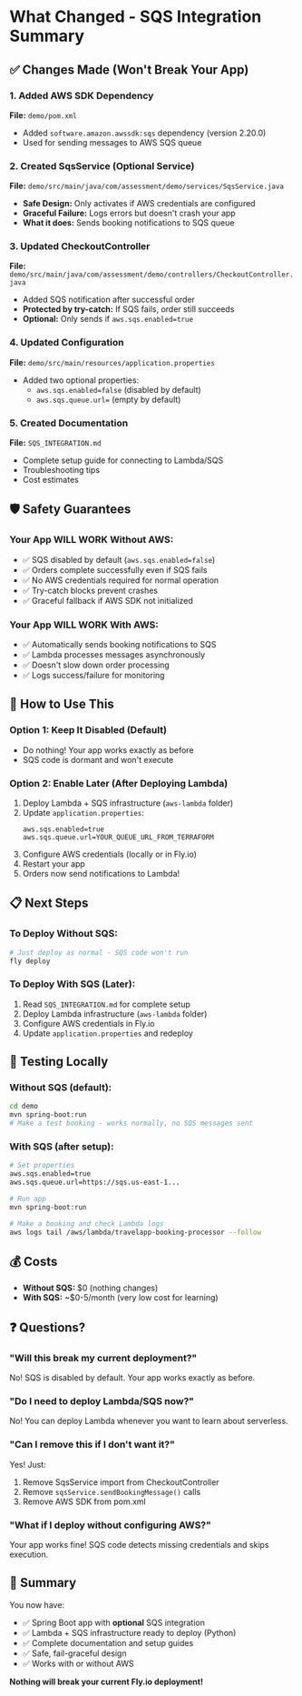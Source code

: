 # What Changed - SQS Integration Summary

## ✅ Changes Made (Won't Break Your App)

### 1. Added AWS SDK Dependency
**File:** `demo/pom.xml`
- Added `software.amazon.awssdk:sqs` dependency (version 2.20.0)
- Used for sending messages to AWS SQS queue

### 2. Created SqsService (Optional Service)
**File:** `demo/src/main/java/com/assessment/demo/services/SqsService.java`
- **Safe Design:** Only activates if AWS credentials are configured
- **Graceful Failure:** Logs errors but doesn't crash your app
- **What it does:** Sends booking notifications to SQS queue

### 3. Updated CheckoutController
**File:** `demo/src/main/java/com/assessment/demo/controllers/CheckoutController.java`
- Added SQS notification after successful order
- **Protected by try-catch:** If SQS fails, order still succeeds
- **Optional:** Only sends if `aws.sqs.enabled=true`

### 4. Updated Configuration
**File:** `demo/src/main/resources/application.properties`
- Added two optional properties:
  - `aws.sqs.enabled=false` (disabled by default)
  - `aws.sqs.queue.url=` (empty by default)

### 5. Created Documentation
**File:** `SQS_INTEGRATION.md`
- Complete setup guide for connecting to Lambda/SQS
- Troubleshooting tips
- Cost estimates

## 🛡️ Safety Guarantees

### Your App WILL WORK Without AWS:
- ✅ SQS disabled by default (`aws.sqs.enabled=false`)
- ✅ Orders complete successfully even if SQS fails
- ✅ No AWS credentials required for normal operation
- ✅ Try-catch blocks prevent crashes
- ✅ Graceful fallback if AWS SDK not initialized

### Your App WILL WORK With AWS:
- ✅ Automatically sends booking notifications to SQS
- ✅ Lambda processes messages asynchronously
- ✅ Doesn't slow down order processing
- ✅ Logs success/failure for monitoring

## 🚀 How to Use This

### Option 1: Keep It Disabled (Default)
- Do nothing! Your app works exactly as before
- SQS code is dormant and won't execute

### Option 2: Enable Later (After Deploying Lambda)
1. Deploy Lambda + SQS infrastructure (`aws-lambda` folder)
2. Update `application.properties`:
   ```properties
   aws.sqs.enabled=true
   aws.sqs.queue.url=YOUR_QUEUE_URL_FROM_TERRAFORM
   ```
3. Configure AWS credentials (locally or in Fly.io)
4. Restart your app
5. Orders now send notifications to Lambda!

## 📋 Next Steps

### To Deploy Without SQS:
```bash
# Just deploy as normal - SQS code won't run
fly deploy
```

### To Deploy With SQS (Later):
1. Read `SQS_INTEGRATION.md` for complete setup
2. Deploy Lambda infrastructure (`aws-lambda` folder)
3. Configure AWS credentials in Fly.io
4. Update `application.properties` and redeploy

## 🧪 Testing Locally

### Without SQS (default):
```bash
cd demo
mvn spring-boot:run
# Make a test booking - works normally, no SQS messages sent
```

### With SQS (after setup):
```bash
# Set properties
aws.sqs.enabled=true
aws.sqs.queue.url=https://sqs.us-east-1...

# Run app
mvn spring-boot:run

# Make a booking and check Lambda logs
aws logs tail /aws/lambda/travelapp-booking-processor --follow
```

## 💰 Costs

- **Without SQS:** $0 (nothing changes)
- **With SQS:** ~$0-5/month (very low cost for learning)

## ❓ Questions?

### "Will this break my current deployment?"
No! SQS is disabled by default. Your app works exactly as before.

### "Do I need to deploy Lambda/SQS now?"
No! You can deploy Lambda whenever you want to learn about serverless.

### "Can I remove this if I don't want it?"
Yes! Just:
1. Remove SqsService import from CheckoutController
2. Remove `sqsService.sendBookingMessage()` calls
3. Remove AWS SDK from pom.xml

### "What if I deploy without configuring AWS?"
Your app works fine! SQS code detects missing credentials and skips execution.

## 🎯 Summary

You now have:
- ✅ Spring Boot app with **optional** SQS integration
- ✅ Lambda + SQS infrastructure ready to deploy (Python)
- ✅ Complete documentation and setup guides
- ✅ Safe, fail-graceful design
- ✅ Works with or without AWS

**Nothing will break your current Fly.io deployment!**
